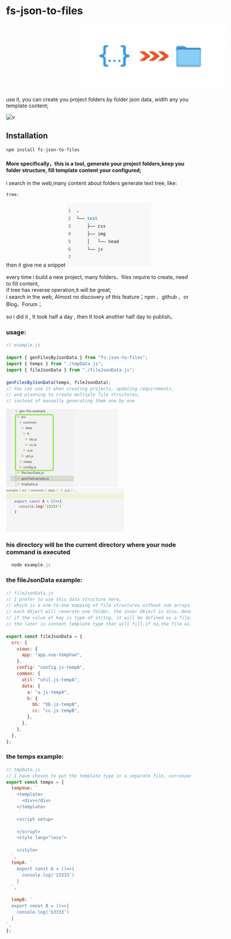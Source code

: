 # fs-json-to-files

<div align="center">
<img src="/images/tool-icon.png" width="400px" style="margin-left:200px;" />
</div>

use it, you can create you project folders by folder json data, width any you template content;

![v](https://img.shields.io/badge/fs--json--to--files-v1.0.2-brightgreen)


Installation
------------

    npm install fs-json-to-files

#### More specifically，this is a tool, generate your project folders,keep you folder structure, fill template content your configured;

i search in the web,many content about folders generate text tree, like:

```js
tree;
```

then it give me a snippet ![](/images/tree-result-text.png)

every time i build a new project, many folders、files require to create, need to fill content,  
if tree has reverse operation,it will be great;  
i search in the web, Almost no discovery of this feature；npm 、github 、or Blog、Forum；

so i did it , It took half a day , then It took another half day to publish。

### usage:

```js
// example.js

import { genFilesByJsonData } from "fs-json-to-files";
import { temps } from "./tmpData.js";
import { fileJsonData } from "./fileJsonData.js";

genFilesByJsonData(temps, fileJsonData);
// You can use it when creating projects, updating requirements,
// and planning to create multiple file structures,
// instead of manually generating them one by one
```

![](/images/generated-folders.png)  
![](/images/generated-temp.png)

### his directory will be the current directory where your node command is executed

```js
  node example.js
```

### the fileJsonData example:

```js
// fileJsonData.js
// I prefer to use this data structure here,
// which is a one-to-one mapping of file structures without sub arrays such as children
// each Object will renerate one folder, the inner Object is also，done and done,
// if the value of key is type of string, it will be defined as a file,it can be followed a '-' ,
// the later is content template type that will fill.if no,the file will a empty file, no bad impact.

export const fileJsonData = {
  src: {
    views: {
      app: "app.vue-tempVue",
    },
    config: "config.js-tempA",
    common: {
      util: "util.js-tempA",
      data: {
        a: "a.js-tempA",
        b: {
          bb: "bb.js-tempB",
          cc: "cc.js-tempB",
        },
      },
    },
  },
};
```

### the temps example:

```js
// tmpData.js
// I have chosen to put the template type in a separate file, corresponding to the template in the JSON data file just now
export const temps = {
  tempVue: `
    <template>
      <div></div>
    </template>
    
    <script setup>
    
    </script>
    <style lang="less">
    
    </style>
  `,
  tempA: `
    export const A = ()=>{
      console.log('23333')
    }
  `,

  tempB: `
  export const B = ()=>{
    console.log('b3333')
  }
`,
};
```
